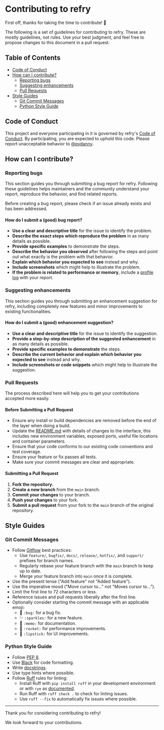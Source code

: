 # Contributing to refry

First off, thanks for taking the time to contribute! 🎉

The following is a set of guidelines for contributing to refry. These are mostly guidelines, not rules. Use your best judgment, and feel free to propose changes to this document in a pull request.

## Table of Contents

- [Code of Conduct](#code-of-conduct)
- [How can I contribute?](#how-can-i-contribute)
  - [Reporting bugs](#reporting-bugs)
  - [Suggesting enhancements](#suggesting-enhancements)
  - [Pull Requests](#pull-requests)
- [Style Guides](#style-guides)
  - [Git Commit Messages](#git-commit-messages)
  - [Python Style Guide](#python-style-guide)

## Code of Conduct

This project and everyone participating in it is governed by refry's [Code of Conduct](CODE_OF_CONDUCT.md). By participating, you are expected to uphold this code. Please report unacceptable behavior to [@pydanny](https://github.com/pydanny).

## How can I contribute?

### Reporting bugs

This section guides you through submitting a bug report for refry. Following these guidelines helps maintainers and the community understand your report, reproduce the behavior, and find related reports.

Before creating a bug report, please check if an issue already exists and has been addressed.

#### How do I submit a (good) bug report?

- **Use a clear and descriptive title** for the issue to identify the problem.
- **Describe the exact steps which reproduce the problem** in as many details as possible.
- **Provide specific examples** to demonstrate the steps.
- **Describe the behavior you observed** after following the steps and point out what exactly is the problem with that behavior.
- **Explain which behavior you expected to see** instead and why.
- **Include screenshots** which might help to illustrate the problem.
- **If the problem is related to performance or memory**, include a [profile log](https://docs.python.org/3/library/profile.html) with your report.

### Suggesting enhancements

This section guides you through submitting an enhancement suggestion for refry, including completely new features and minor improvements to existing functionalities. 

#### How do I submit a (good) enhancement suggestion?

- **Use a clear and descriptive title** for the issue to identify the suggestion.
- **Provide a step-by-step description of the suggested enhancement** in as many details as possible.
- **Provide specific examples to demonstrate** the steps.
- **Describe the current behavior and explain which behavior you expected to see** instead and why.
- **Include screenshots or code snippets** which might help to illustrate the suggestion.

### Pull Requests

The process described here will help you to get your contributions accepted more easily.

#### Before Submitting a Pull Request

- Ensure any install or build dependencies are removed before the end of the layer when doing a build.
- Update the [README.md](README.md) with details of changes to the interface, this includes new environment variables, exposed ports, useful file locations and container parameters.
- Ensure that your code conforms to our existing code conventions and test coverage.
- Ensure your feature or fix passes all tests.
- Make sure your commit messages are clear and appropriate.

#### Submitting a Pull Request

1. **Fork the repository.**
2. **Create a new branch** from the `main` branch.
3. **Commit your changes** to your branch.
4. **Push your changes** to your fork.
5. **Submit a pull request** from your fork to the `main` branch of the original repository.

## Style Guides

### Git Commit Messages

- Follow [Gitflow](https://www.atlassian.com/git/tutorials/comparing-workflows/gitflow-workflow) best practices:
  - Use `feature/`, `bugfix/`, `docs/`, `release/`, `hotfix/`, and `support/` prefixes for branch names.
  - Regularly rebase your feature branch with the `main` branch to keep up to date.
  - Merge your feature branch into `main` once it is complete.
- Use the present tense ("Add feature" not "Added feature").
- Use the imperative mood ("Move cursor to..." not "Moves cursor to...").
- Limit the first line to 72 characters or less.
- Reference issues and pull requests liberally after the first line.
- Optionally consider starting the commit message with an applicable emoji:
  - :bug: `:bug:` for a bug fix.
  - :sparkles: `:sparkles:` for a new feature.
  - :memo: `:memo:` for documentation.
  - :rocket: `:rocket:` for performance improvements.
  - :lipstick: `:lipstick:` for UI improvements.

### Python Style Guide

- Follow [PEP 8](https://www.python.org/dev/peps/pep-0008/).
- Use [Black](https://github.com/psf/black) for code formatting.
- Write [docstrings](https://www.python.org/dev/peps/pep-0257/).
- Use type hints where possible.
- Follow [Ruff](https://github.com/charliermarsh/ruff) rules for linting:
  - Install Ruff with `pip install ruff` in your development environment or with `rye` as [documented](README.md#development-setup).
  - Run Ruff with `ruff check .` to check for linting issues.
  - Use `ruff --fix` to automatically fix issues where possible.

---

Thank you for considering contributing to refry!

We look forward to your contributions.
